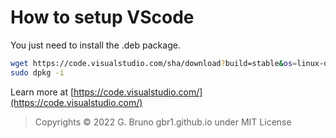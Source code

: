 # How to setup VScode

You just need to install the .deb package.

```bash
wget https://code.visualstudio.com/sha/download?build=stable&os=linux-deb-x64
sudo dpkg -i 
```



Learn more at [https://code.visualstudio.com/](https://code.visualstudio.com/)

>Copyrights © 2022 G. Bruno gbr1.github.io under MIT License